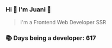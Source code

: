 ### Hi 👋 I&#39;m Juani 🦁

> I&#39;m a Frontend Web Developer SSR

### 📚 Days being a developer: 617
